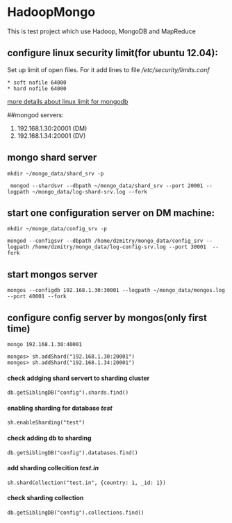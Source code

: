 HadoopMongo
===========
This is test project which use Hadoop, MongoDB and MapReduce

## configure linux security limit(for ubuntu 12.04):
Set up limit of open files. For it add lines to file _/etc/security/limits.conf_

    * soft nofile 64000
    * hard nofile 64000

[more details about linux limit for mongodb](http://docs.mongodb.org/manual/reference/ulimit/)

##mongod servers:

1. 192.168.1.30:20001 (DM)
2. 192.168.1.34:20001 (DV)

## mongo shard server

    mkdir ~/mongo_data/shard_srv -p

     mongod --shardsvr --dbpath ~/mongo_data/shard_srv --port 20001 --logpath ~/mongo_data/log-shard-srv.log --fork

## start one configuration server on DM machine:

    mkdir ~/mongo_data/config_srv -p

    mongod --configsvr --dbpath /home/dzmitry/mongo_data/config_srv --logpath /home/dzmitry/mongo_data/log-config-srv.log --port 30001  --fork


## start mongos server


    mongos --configdb 192.168.1.30:30001 --logpath ~/mongo_data/mongos.log --port 40001 --fork


## configure config server by mongos(only first time)

    mongo 192.168.1.30:40001

    mongos> sh.addShard("192.168.1.30:20001")
    mongos> sh.addShard("192.168.1.34:20001")

#### check addging shard servert to sharding cluster

    db.getSiblingDB("config").shards.find()

#### enabling sharding for database _test_

    sh.enableSharding("test")

#### check adding db to sharding

    db.getSiblingDB("config").databases.find()

#### add sharding collecition _test.in_

    sh.shardCollection("test.in", {country: 1, _id: 1})

#### check sharding collection

    db.getSiblingDB("config").collections.find()


